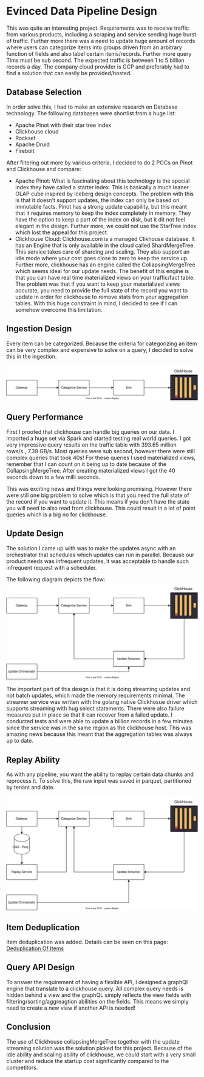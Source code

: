 # Evinced Data Pipeline Design
This was quite an interesting project. 
Requirements was to receive traffic from various products, including a scraping and service sending huge burst of traffic. Further more there was a need to update huge amount of records where users can categorize items into groups driven from an arbitrary function of fields and also label certain items/records. Further more query Tims must be sub second. The expected traffic is between 1 to 5 billion records a day. The company cloud provider is GCP and preferably had to find a solution that can easily be provided/hosted.

## Database Selection
In order solve this, I had to make an extensive research on Database technology. 
The following databases were shortlist from a huge list:
- Apache Pinot with their star tree index
- Clickhouse cloud
- Rockset
- Apache Druid
- Firebolt

After filtering out more by various criteria, I decided to do 2 POCs on Pinot and Clickhouse and compare:
- Apache Pinot: What is fascinating about this technology is the special index they have called a starter index. This is basically a much leaner OLAP cube inspired by Iceberg design concepts.
The problem with this is that it doesn’t support updates, the index can only be based on immutable facts. Pinot has a strong update capability, but this meant that it requires memory to keep the index completely in memory. They have the option to keep a part of the index on disk, but it dit not feel elegant in the design. Further more, we could not use the StarTree index which lost the appeal for this project.
- Clickhouse Cloud: Clickhouse.com is a managed Clikhouse database. It has an Engine that is only available in the cloud called ShardMergeTree. This service takes care of sharding and scaling. They also support an idle mode where your cost goes close to zero to keep the service up. Further more, clickhouse has an engine called the CollapsingMergeTree which seems ideal for our update needs. The benefit of this engine is that you can have real time materialized views on your traffic/fact table. The problem was that if you want to keep your materialized views accurate, you need to provide the full state of the record you want to update in order for clickhouse to remove stats from your aggregation tables. With this huge constraint in mind, I decided to see if I can somehow overcome this limitation.

## Ingestion Design
Every item can be categorized. Because the criteria for categorizing an item can be very complex and expensive to solve on a query, I decided to solve this in the ingestion.

![My SVG Image](/evinced/platform_ingestion.svg)

## Query Performance

First I proofed that clickhouse can handle big queries on our data. I imported a huge set via Spark and started testing real world queries. I got very impressive query results on the traffic table with 393.65 million rows/s., 7.39 GB/s. Most queries were sub second, however there were still complex queries that took 40s! For these queries I used materialized views, remember that I can count on it being up to date because of the CollapsingMergeTree. After creating materialized views I got the 40 seconds down to a few milli seconds.

This was exciting news and things were looking promising. However there were still one big problem to solve which is that you need the full state of the record if you want to update it. This means if you don’t have the state you will need to also read from clickhouse. This could result in a lot of point queries which is a big no for clickhouse.

## Update Design

The solution I came up with was to make the updates async with an orchestrator that schedules which updates can run in parallel. Because our product needs was infrequent updates, it was acceptable to handle such infrequent request with a scheduler.

The following diagram depicts the flow:
![My SVG Image](/evinced/platform_update.svg)

The important part of this design is that it is doing streaming updates and not batch updates, which made the memory requirements minimal. The streamer service was written with the golang native Clickhosue driver which supports streaming with hug select statements. There were also failure measures put in place so that it can recover from a failed update. I conducted tests and were able to update a billion records in a few minutes since the service was in the same region as the clickhouse host. This was amazing news because this meant that the aggregation tables was always up to date.

## Replay Ability
As with any pipeline, you want the ability to replay certain data chunks and reprocess it.
To solve this, the raw input was saved in parquet, partitioned by tenant and date.

![My SVG Image](/evinced/platform_replay.svg)

## Item Deduplication
Item deduplication was added. Details can be seen on this page: [Deduplication Of Items](./evinced/platform_deduplication.md)

## Query API Design
To answer the requirement of having a flexible API, I designed a graphQl engine that translate to a clickhouse query. All complex query needs is hidden behind a view and the graphQL simply reflects the view fields with filtering/sorting/aggreagtion abilities on the fields. This means we simply need to create a new view if another API is needed!

## Conclusion
The use of Clickhouse collapsingMergeTree together with the update streaming solution was the solution picked for this project. Because of the idle ability and scaling ability of clickhouse, we could start with a very small cluster and reduce the startup cost significantly compared to the competitors.
